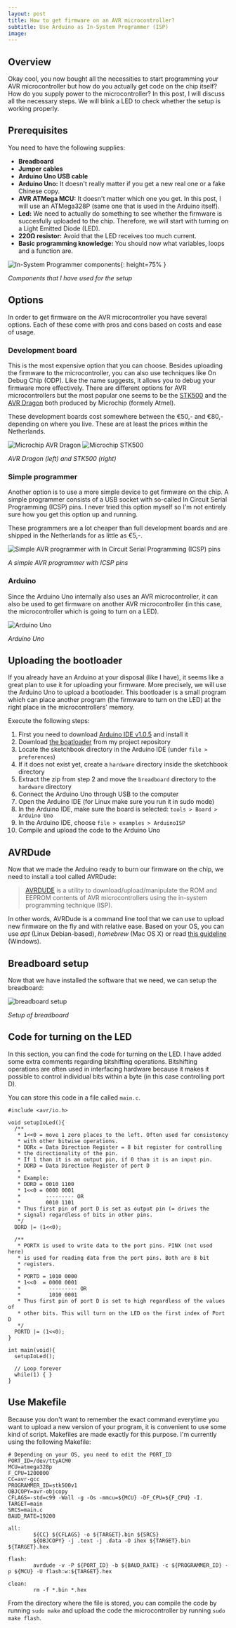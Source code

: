 ```yaml
---
layout: post
title: How to get firmware on an AVR microcontroller?
subtitle: Use Arduino as In-System Programmer (ISP)
image:
---
```


## Overview

Okay cool, you now bought all the necessities to start programming your AVR microcontroller but how do you actually get code on the chip itself? How do you supply power to the microcontroller? In this post, I will discuss all the necessary steps. We will blink a LED to check whether the setup is working properly. 

## Prerequisites

You need to have the following supplies:
* **Breadboard**
* **Jumper cables**
* **Arduino Uno USB cable**
* **Arduino Uno:** It doesn't really matter if you get a new real one or a fake Chinese copy.
* **AVR ATMega MCU:** It doesn't matter which one you get. In this post, I will use an ATMega328P (same one that is used in the Arduino itself).
* **Led:** We need to actually do something to see whether the firmware is succesfully uploaded to the chip. Therefore, we will start with turning on a Light Emitted Diode (LED).
* **220Ω resistor:** Avoid that the LED receives too much current.
* **Basic programming knowledge:** You should now what variables, loops and a function are.

![In-System Programmer components](/img/isp_components.jpg "Components for Arduino Uno / AVR microcontroller setup"){: height=75% }

*Components that I have used for the setup*

## Options

In order to get firmware on the AVR microcontroller you have several options. Each of these come with pros and cons based on costs and ease of usage. 

### Development board

This is the most expensive option that you can choose. Besides uploading the firmware to the microcontroller, you can also use techniques like On Debug Chip (ODP). Like the name suggests, it allows you to debug your firmware more effectively. There are different options for AVR microcontrollers but the most popular one seems to be the [STK500](https://www.microchip.com/DevelopmentTools/ProductDetails/PartNO/ATSTK500) and the [AVR Dragon](https://www.microchip.com/DevelopmentTools/ProductDetails/PartNO/ATAVRDRAGON) both produced by Microchip (formely Atmel). 

These development boards cost somewhere between the €50,- and €80,- depending on where you live. These are at least the prices within the Netherlands.

![Microchip AVR Dragon](/img/dragon.png "AVR Dragon") ![Microchip STK500](/img/stk500.png "STK500")

*AVR Dragon (left) and STK500 (right)*

### Simple programmer

Another option is to use a more simple device to get firmware on the chip. A simple programmer consists of a USB socket with so-called In Circuit Serial Programming (ICSP) pins. I never tried this option myself so I'm not entirely sure how you get this option up and running.

These programmers are a lot cheaper than full development boards and are shipped in the Netherlands for as little as €5,-.

![Simple AVR programmer with In Circuit Serial Programming (ICSP) pins](/img/avr_simple_programmer.png "Simple AVR programmer In Circuit Serial Programming (ICSP) pins")

*A simple AVR programmer with ICSP pins*

### Arduino

Since the Arduino Uno internally also uses an AVR microcontroller, it can also be used to get firmware on another AVR microcontroller (in this case, the microcontroller which is going to turn on a LED).

![Arduino Uno](/img/arduino_uno.png "Arduino Uno")

*Arduino Uno*

## Uploading the bootloader

If you already have an Arduino at your disposal (like I have), it seems like a great plan to use it for uploading your firmware. More precisely, we will use the Arduino Uno to upload a bootloader. This bootloader is a small program which can place another program (the firmware to turn on the LED) at the right place in the microcontrollers' memory. 

Execute the following steps:
1. First you need to download [Arduino IDE v1.0.5](https://www.arduino.cc/en/Main/OldSoftwareReleases#1.0.x) and install it
2. Download [the boatloader](https://github.com/markvdlaan93/avr-projects/tree/master/isp_arduino_breadboard) from my project repository
3. Locate the sketchbook directory in the Arduino IDE (under `file > preferences`)
4. If it does not exist yet, create a `hardware` directory inside the sketchbook directory
5. Extract the zip from step 2 and move the `breadboard` directory to the `hardware` directory
6. Connect the Arduino Uno through USB to the computer
7. Open the Arduino IDE (for Linux make sure you run it in sudo mode)
8. In the Arduino IDE, make sure the board is selected: `tools > Board > Arduino Uno`
9. In the Arduino IDE, choose `file > examples > ArduinoISP`
10. Compile and upload the code to the Arduino Uno

## AVRDude

Now that we made the Arduino ready to burn our firmware on the chip, we need to install a tool called AVRDude:

> [AVRDUDE](https://www.nongnu.org/avrdude/) is a utility to download/upload/manipulate the ROM and EEPROM contents of AVR microcontrollers using the in-system programming technique (ISP). 

In other words, AVRDude is a command line tool that we can use to upload new firmware on the fly and with relative ease. Based on your OS, you can use *apt* (Linux Debian-based), *homebrew* (Mac OS X) or read [this guideline](http://fab.cba.mit.edu/classes/863.16/doc/projects/ftsmin/windows_avr.html) (Windows).

## Breadboard setup

Now that we have installed the software that we need, we can setup the breadboard:

![breadboard setup](/img/arduino_uno_setup_isp.png "Breadboard setup")

*Setup of breadboard*

## Code for turning on the LED

In this section, you can find the code for turning on the LED. I have added some extra comments regarding bitshifting operations. Bitshifting operations are often used in interfacing hardware because it makes it possible to control individual bits within a byte (in this case controlling port D).

You can store this code in a file called `main.c`.

```
#include <avr/io.h>

void setupIoLed(){
  /**
   * 1<<0 = move 1 zero places to the left. Often used for consistency 
   * with other bitwise operations.
   * DDRx = Data Direction Register = 8 bit register for controlling 
   * the directionality of the pin.
   * If 1 than it is an output pin, if 0 than it is an input pin.
   * DDRD = Data Direction Register of port D
   * 
   * Example: 
   * DDRD = 0010 1100
   * 1<<0 = 0000 0001
   *        --------- OR
   *        0010 1101
   * Thus first pin of port D is set as output pin (= drives the 
   * signal) regardless of bits in other pins.
   */
  DDRD |= (1<<0);

  /**
   * PORTX is used to write data to the port pins. PINX (not used here) 
   * is used for reading data from the port pins. Both are 8 bit 
   * registers.
   * 
   * PORTD = 1010 0000
   * 1<<0  = 0000 0001
   *         --------- OR
   *         1010 0001
   * Thus first pin of port D is set to high regardless of the values of 
   * other bits. This will turn on the LED on the first index of Port D
   */
  PORTD |= (1<<0);
}

int main(void){
  setupIoLed();

  // Loop forever
  while(1) { }
}
```

## Use Makefile

Because you don't want to remember the exact command everytime you want to upload a new version of your program, it is convenient to use some kind of script. Makefiles are made exactly for this purpose. I'm currently using the following Makefile:

```
# Depending on your OS, you need to edit the PORT_ID
PORT_ID=/dev/ttyACM0
MCU=atmega328p
F_CPU=1200000
CC=avr-gcc
PROGRAMMER_ID=stk500v1
OBJCOPY=avr-objcopy
CFLAGS=-std=c99 -Wall -g -Os -mmcu=${MCU} -DF_CPU=${F_CPU} -I.
TARGET=main
SRCS=main.c
BAUD_RATE=19200

all:
		${CC} ${CFLAGS} -o ${TARGET}.bin ${SRCS}
		${OBJCOPY} -j .text -j .data -O ihex ${TARGET}.bin ${TARGET}.hex

flash:
		avrdude -v -P ${PORT_ID} -b ${BAUD_RATE} -c ${PROGRAMMER_ID} -p ${MCU} -U flash:w:${TARGET}.hex

clean:
		rm -f *.bin *.hex
```

From the directory where the file is stored, you can compile the code by running `sudo make` and upload the code the microcontroller by running `sudo make flash`. 